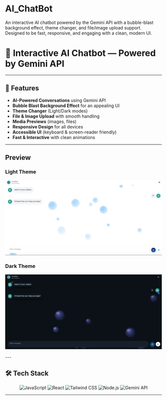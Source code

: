 # AI_ChatBot
An interactive AI chatbot powered by the Gemini API with a bubble-blast background effect, theme changer, and file/image upload support. Designed to be fast, responsive, and engaging with a clean, modern UI.
# 💬 Interactive AI Chatbot — Powered by Gemini API  

---

## 🚀 Features  

-  **AI-Powered Conversations** using Gemini API  
-  **Bubble Blast Background Effect** for an appealing UI  
-  **Theme Changer** (Light/Dark modes)  
-  **File & Image Upload** with smooth handling  
-  **Media Previews** (images, files)  
-  **Responsive Design** for all devices  
-  **Accessible UI** (keyboard & screen-reader friendly)  
-  **Fast & Interactive** with clean animations  

---

## Preview  

### Light Theme  
<p align="center">
  <img src="assets/LightThemeChatBot.png" alt="Chatbot Light Theme" width="700">
</p>  

### Dark Theme  
<p align="center">
  <img src="assets/DarkThemeChatBot.png" alt="Chatbot Dark Theme" width="700">
</p>  
---

## 🛠️ Tech Stack  

<p align="center">
<img src="https://img.shields.io/badge/JavaScript-F7DF1E?style=for-the-badge&logo=javascript&logoColor=black" alt="JavaScript" />
<img src="https://img.shields.io/badge/React-20232A?style=for-the-badge&logo=react&logoColor=61DAFB" alt="React" />
<img src="https://img.shields.io/badge/Tailwind_CSS-38B2AC?style=for-the-badge&logo=tailwind-css&logoColor=white" alt="Tailwind CSS" />
<img src="https://img.shields.io/badge/Node.js-339933?style=for-the-badge&logo=nodedotjs&logoColor=white" alt="Node.js" />
<img src="https://img.shields.io/badge/Gemini_API-4285F4?style=for-the-badge&logo=google&logoColor=white" alt="Gemini API" />
</p>

---

